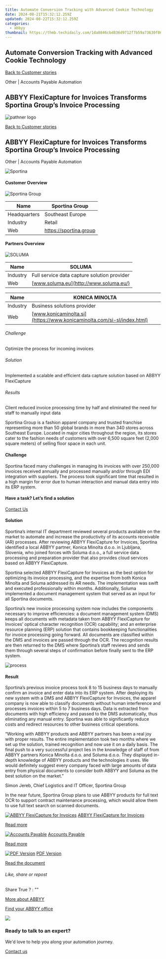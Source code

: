 ```yaml
---
title: Automate Conversion Tracking with Advanced Cookie Technology
date: 2024-08-21T15:32:12.259Z
updated: 2024-08-22T15:32:12.259Z
categories:
  - abbyy
thumbnail: https://thmb.techidaily.com/1da8846cbd836d9712f7b59a73630f863ec9ad2fa528ea4ddf23335f3fc8b9a6.png
---
```


## Automate Conversion Tracking with Advanced Cookie Technology

[Back to Customer stories](https://tools.techidaily.com/abbyy/products/)

Other | Accounts Payable Automation

## ABBYY FlexiCapture for Invoices Transforms Sportina Group’s Invoice Processing

![pathner logo](https://content.abbyy.com/-/media/project/abbyy/abbyy/logos-white/abbyy.png?h=40&iar=0&w=120)

[Back to Customer stories](https://tools.techidaily.com/abbyy/products/)

## ABBYY FlexiCapture for Invoices Transforms Sportina Group’s Invoice Processing

Other | Accounts Payable Automation 

![Sportina](https://static1.abbyy.com/abbyycommedia/20183/sportina-556x304.jpg) 

#### Customer Overview

![Sportina Group](https://static1.abbyy.com/abbyycommedia/20182/sportina_logo-178x36.jpg) 

| Name         | Sportina Group           |
| ------------ | ------------------------ |
| Headquarters | Southeast Europe         |
| Industry     | Retail                   |
| Web          | <https://sportina.group> |

#### Partners Overview

![SOLUMA](https://static2.abbyy.com/abbyycommedia/20265/soluma-logo.png) 

| Name     | SOLUMA                                      |
| -------- | ------------------------------------------- |
| Industry | Full service data capture solution provider |
| Web      | [www.soluma.eu](http://www.soluma.eu/)      |

| Name     | KONICA MINOLTA                                                         |
| -------- | ---------------------------------------------------------------------- |
| Industry | Business solutions provider                                            |
| Web      | [www.konicaminolta.si](https://www.konicaminolta.com/si-sl/index.html) |

###### Challenge

Optimize the process for incoming invoices

###### Solution

Implemented a scalable and efﬁcient data capture solution based on ABBYY FlexiCapture

###### Results

Client reduced invoice processing time by half and eliminated the need for staff to manually input data

Sportina Group is a fashion apparel company and trusted franchise representing more than 50 global brands in more than 340 stores across Southeast Europe. Located in major cities throughout the region, its stores cater to the fashion needs of customers with over 6,500 square feet (2,000 square meters) of selling floor space in each unit.

#### Challenge

Sportina faced many challenges in managing its invoices with over 250,000 invoices received annually and processed manually and/or through EDI integration with suppliers. The process took significant time that resulted in a high margin for error due to human interaction and manual data entry into its ERP system.

#### Have a task? Let’s find a solution

[Contact Us](https://tools.techidaily.com/abbyy/products/) 

#### Solution

Sportina’s internal IT department reviewed several products available on the market to automate and increase the productivity of its accounts receivable (AR) processes. After reviewing ABBYY FlexiCapture for Invoices, Sportina identified a local ABBYY partner, Konica Minolta d.o.o. in Ljubljana, Slovenia, who joined forces with Soluma d.o.o., a full service data processing and preparation provider that also provides cloud services based on ABBYY FlexiCapture.

Sportina selected ABBYY FlexiCapture for Invoices as the best option for optimizing its invoice processing, and the expertise from both Konica Minolta and Soluma addressed its AR needs. The implementation was swift and executed professionally within months. Additionally, Soluma implemented a document management system that served as an input for all Sportina documents.

Sportina’s new invoice processing system now includes the components necessary to improve efficiencies: a document management system (DMS) keeps all documents with metadata taken from ABBYY FlexiCapture for Invoices’ optical character recognition (OCR) capability; and an enterprise resource planning (ERP) solution that contains bookkeeping functionalities for invoice processing going forward. All documents are classified within the DMS and invoices are passed through the OCR. The recognition results are then returned to the DMS where Sportina’s staff reviews and sends them through several steps of confirmation before finally sent to the ERP system.

![process](https://static1.abbyy.com/abbyycommedia/20186/sportina-diagramm.jpg?width=534&height=283)

#### Result

Sportina’s previous invoice process took 8 to 15 business days to manually confirm an invoice and enter data into its ERP system. After deploying its new system with a DMS and ABBYY FlexiCapture for Invoices, the apparel company is now able to classify documents without human interference and processes invoices within 5 to 7 business days. Data is extracted from documents with high efficiency and passed to the DMS automatically, thus eliminating any manual entry. Sportina was able to significantly reduce costs and redirect resources to other business critical operations.

 “Working with ABBYY products and ABBYY partners has been a real joy with proper results. The entire implementation took two months where we set up the solution, trained recognition and now use it on a daily basis. The final push to a very successful project lies in the knowledge of staff of from ABBYY partners Konica Minolta d.o.o. and Soluma d.o.o. They displayed in-depth knowledge of ABBYY products and the technologies it uses. We would definitely suggest every company faced with large amounts of data entry from physical documents to consider both ABBYY and Soluma as the best solution on the market.”

 Simon Jereb, Chief Logistics and IT Officer, Sportina Group

In the near future, Sportina Group plans to use ABBYY products for full text OCR to support contract maintenance processing, which would allow them to use full text search on scanned documents.

[![ABBYY FlexiCapture for Invoices](https://static5.abbyy.com/abbyycommedia/14349/6-flexicapture-forinvoices.jpg)](https://tools.techidaily.com/abbyy/products/) [ABBYY FlexiCapture for Invoices](https://tools.techidaily.com/abbyy/products/) 

[Read more](https://tools.techidaily.com/abbyy/products/) 

[![Accounts Payable](https://static4.abbyy.com/abbyycommedia/14351/1-accounts-payable.jpg)](https://tools.techidaily.com/abbyy/products/) [Accounts Payable](https://tools.techidaily.com/abbyy/products/) 

[Read more](https://tools.techidaily.com/abbyy/products/) 

[![PDF Version](https://static1.abbyy.com/abbyycommedia/20184/sportina-360x162.jpg)](https://static5.abbyy.com/abbyycommedia/20178/case-study-sportina-retail-en.pdf "PDF Version") [PDF Version](https://static5.abbyy.com/abbyycommedia/20178/case-study-sportina-retail-en.pdf "PDF Version") 

[Read the document](https://static5.abbyy.com/abbyycommedia/20178/case-study-sportina-retail-en.pdf "PDF Version") 

###### Like, share or repost

Share  True ?  : "" 

[More about ABBYY](https://tools.techidaily.com/abbyy/products/) 

[Find your ABBYY office](https://tools.techidaily.com/abbyy/products/) 

<!-- affiliate ads begin -->
<a href="https://shop.systoolsgroup.com/affiliate.php?ACCOUNT=SYSTOOBY&AFFILIATE=108875&PATH=https%3A%2F%2Fwww.systoolsgroup.com%3FAFFILIATE%3D108875%26RESOURCE%3DSysTools%2BOST%2BRecovery"><img src="https://www.systoolsgroup.com/box/ost-recovery.png" border="0"></a>
<!-- affiliate ads end -->
### Ready to talk to an expert?

We'd love to help you along your automation journey.

[Contact us](https://tools.techidaily.com/abbyy/products/)

<ins class="adsbygoogle"
     style="display:block"
     data-ad-format="autorelaxed"
     data-ad-client="ca-pub-7571918770474297"
     data-ad-slot="1223367746"></ins>



<ins class="adsbygoogle"
     style="display:block"
     data-ad-client="ca-pub-7571918770474297"
     data-ad-slot="8358498916"
     data-ad-format="auto"
     data-full-width-responsive="true"></ins>



